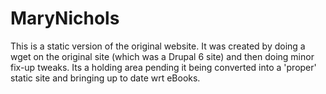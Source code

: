 # MaryNichols

This is a static version of the original website.
It was created by doing a wget on the original site (which was a Drupal 6 site) and then doing minor fix-up tweaks.
Its a holding area pending it being converted into a 'proper' static site and bringing up to date wrt eBooks.
